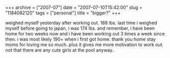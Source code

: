 +++
archive = ["2007-07"]
date = "2007-07-10T15:42:00"
slug = "1184082120"
tags = ["personal"]
title = "bigger?"
+++

weighed myself yesterday after working out. 188 lbs. last time i weighed
myself before going to japan, i was 174 lbs. and remember, i have been
home for two weeks now and i have been working out 3 times a week since
then. i was most likely 190+ when i first got home. thank you home stay
moms for loving me so much. plus it gives me more motivation to work out.
not that there are any cute girls at the pool anyway..


